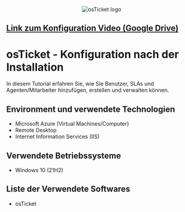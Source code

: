 <p align="center">
<img src="https://i.imgur.com/Clzj7Xs.png" alt="osTicket logo"/>
</p>
<h2><a href="https://drive.google.com/drive/folders/1xTGsRupDhRQ0uTRdin0Pcj1_72sTAaqc?usp=drive_link" target="_blank"> Link zum Konfiguration Video (Google Drive) </a></h2>
<h1>osTicket - Konfiguration nach der Installation</h1>
In diesem Tutorial erfahren Sie, wie Sie Benutzer, SLAs und Agenten/Mitarbeiter hinzufügen, erstellen und verwalten können.<br />

<h2>Environment und verwendete Technologien</h2>

- Microsoft Azure (Virtual Machines/Computer)
- Remote Desktop
- Internet Information Services (IIS)

<h2>Verwendete Betriebssysteme </h2>

- Windows 10</b> (21H2)

<h2>Liste der Verwendete Softwares</h2>

- osTicket
